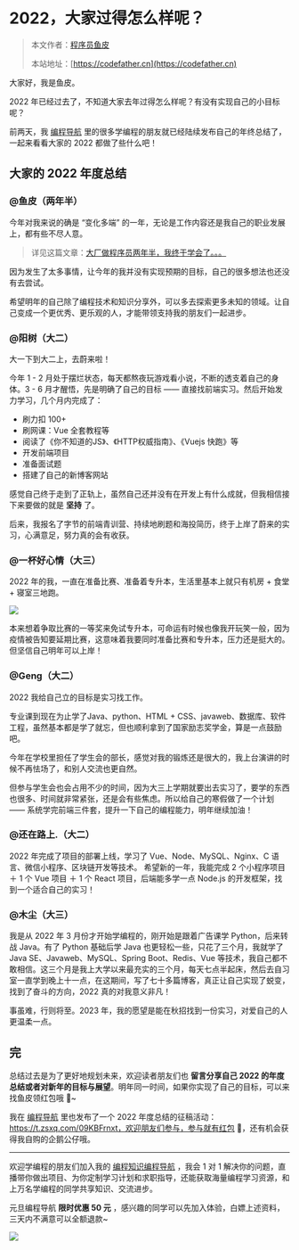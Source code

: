# 2022，大家过得怎么样呢？

> 本文作者：[程序员鱼皮](https://yuyuanweb.feishu.cn/wiki/Abldw5WkjidySxkKxU2cQdAtnah)
>
> 本站地址：[https://codefather.cn](https://codefather.cn)

大家好，我是鱼皮。

2022 年已经过去了，不知道大家去年过得怎么样呢？有没有实现自己的小目标呢？

前两天，我 [编程导航](https://mp.weixin.qq.com/s?__biz=MzI1NDczNTAwMA==&mid=2247524980&idx=2&sn=9ddcdb6c52aa096ed4c5ad0ced946a7d&chksm=e9c28583deb50c95f3c2665713a8bbc372c68332b3bfb846cf4b23af3f1cc07164832a291335&token=689599617&lang=zh_CN&scene=21#wechat_redirect) 里的很多学编程的朋友就已经陆续发布自己的年终总结了，一起来看看大家的 2022 都做了些什么吧！

## 大家的 2022 年度总结

### @鱼皮（两年半）

今年对我来说的确是 “变化多端” 的一年，无论是工作内容还是我自己的职业发展上，都有些不尽人意。

> 详见这篇文章：[大厂做程序员两年半，我终于学会了。。。](http://mp.weixin.qq.com/s?__biz=MzI1NDczNTAwMA==&mid=2247533877&idx=1&sn=cd20ef476d9f56c7ca0c1f06b3a673de&chksm=e9c2a2c2deb52bd474fb98c48a1b68e52d014536af609d327ebcce81577f8767f1159d6f0189&scene=21#wechat_redirect)

因为发生了太多事情，让今年的我并没有实现预期的目标，自己的很多想法也还没有去尝试。

希望明年的自己除了编程技术和知识分享外，可以多去探索更多未知的领域。让自己变成一个更优秀、更乐观的人，才能带领支持我的朋友们一起进步。

### @阳树（大二）

大一下到大二上，去蔚来啦！

今年 1 - 2 月处于摆烂状态，每天都熬夜玩游戏看小说，不断的透支着自己的身体。3 - 6 月才醒悟，先是明确了自己的目标 —— 直接找前端实习。然后开始发力学习，几个月内完成了：

- 刷力扣 100+
- 刷网课：Vue 全套教程等
- 阅读了《你不知道的JS》、《HTTP权威指南》、《Vuejs 快跑》等
- 开发前端项目
- 准备面试题
- 搭建了自己的新博客网站

感觉自己终于走到了正轨上，虽然自己还并没有在开发上有什么成就，但我相信接下来要做的就是 **坚持** 了。

后来，我报名了字节的前端青训营、持续地刷题和海投简历，终于上岸了蔚来的实习，心满意足，努力真的会有收获。

### @一杯好心情（大三）

2022 年的我，一直在准备比赛、准备着专升本，生活里基本上就只有机房 + 食堂 + 寝室三地跑。

![](https://pic.yupi.icu/5563/202311041338883.jpeg)

本来想着争取比赛的一等奖来免试专升本，可命运有时候也像我开玩笑一般，因为疫情被告知要延期比赛，这意味着我要同时准备比赛和专升本，压力还是挺大的。但坚信自己明年可以上岸！

### @Geng（大二）

2022 我给自己立的目标是实习找工作。

专业课到现在为止学了Java、python、HTML + CSS、javaweb、数据库、软件工程，虽然基本都是学了就忘，但也顺利拿到了国家励志奖学金，算是一点鼓励吧。

今年在学校里担任了学生会的部长，感觉对我的锻炼还是很大的，我上台演讲的时候不再怯场了，和别人交流也更自然。

但参与学生会也会占用不少的时间，因为大三上学期就要出去实习了，要学的东西也很多、时间就非常紧张，还是会有些焦虑。所以给自己的寒假做了一个计划 —— 系统学完前端三件套，提升一下自己的编程能力，明年继续加油！

### @还在路上.（大二）

2022 年完成了项目的部署上线，学习了 Vue、Node、MySQL、Nginx、C 语言、微信小程序、区块链开发等技术。 希望新的一年，我能完成 2 个小程序项目＋ 1 个 Vue 项目 ＋ 1 个 React 项目，后端能多学一点 Node.js 的开发框架，找到一个适合自己的实习！

### @木尘（大三）

我是从 2022 年 3 月份才开始学编程的，刚开始是跟着广告课学 Python，后来转战 Java。有了 Python 基础后学 Java 也更轻松一些，只花了三个月，我就学了 Java SE、Javaweb、MySQL、Spring Boot、Redis、Vue 等技术，我自己都不敢相信。这三个月是我上大学以来最充实的三个月，每天七点半起床，然后去自习室一直学到晚上十一点，在这期间，写了七十多篇博客，真正让自己实现了蜕变，找到了奋斗的方向，2022 真的对我意义非凡！

事虽难，行则将至。2023 年，我的愿望是能在秋招找到一份实习，对爱自己的人更温柔一点。

## 完

总结过去是为了更好地规划未来，欢迎读者朋友们也 **留言分享自己 2022 的年度总结或者对新年的目标与展望**。明年同一时间，如果你实现了自己的目标，可以来找鱼皮领红包哦 🧧~

我在 [编程导航](https://mp.weixin.qq.com/s?__biz=MzI1NDczNTAwMA==&mid=2247524980&idx=2&sn=9ddcdb6c52aa096ed4c5ad0ced946a7d&chksm=e9c28583deb50c95f3c2665713a8bbc372c68332b3bfb846cf4b23af3f1cc07164832a291335&token=689599617&lang=zh_CN&scene=21#wechat_redirect) 里也发布了一个 2022 年度总结的征稿活动：https://t.zsxq.com/09KBFrnxt，欢迎朋友们参与，参与就有红包 🧧，还有机会获得我自购的企鹅公仔哦。



------

欢迎学编程的朋友们加入我的 [编程知识编程导航](https://mp.weixin.qq.com/s?__biz=MzI1NDczNTAwMA==&mid=2247524980&idx=2&sn=9ddcdb6c52aa096ed4c5ad0ced946a7d&chksm=e9c28583deb50c95f3c2665713a8bbc372c68332b3bfb846cf4b23af3f1cc07164832a291335&token=689599617&lang=zh_CN&scene=21#wechat_redirect) ，我会 1 对 1 解决你的问题，直播带你做出项目、为你定制学习计划和求职指导，还能获取海量编程学习资源，和上万名学编程的同学共享知识、交流进步。

元旦编程导航 **限时优惠 50 元** ，感兴趣的同学可以先加入体验，白嫖上述资料，三天内不满意可以全额退款~

![](https://pic.yupi.icu/5563/202311041338880.png)